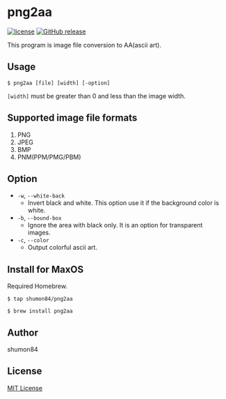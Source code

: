 # png2aa
[![license](https://img.shields.io/github/license/shumon84/png2aa.svg)](./LICENSE)
[![GitHub release](https://img.shields.io/github/release/shumon84/png2aa.svg)]()

This program is image file conversion to AA(ascii art).

## Usage
`$ png2aa [file] [width] [-option]`

`[width]` must be greater than 0 and less than the image width.

## Supported image file formats
1. PNG
1. JPEG
1. BMP
1. PNM(PPM/PMG/PBM)

## Option
- `-w`, `--white-back`
  - Invert black and white. This option use it if the background color is white.
- `-b`, `--bound-box`
  - Ignore the area with black only. It is an option for transparent images.
- `-c`, `--color`
  - Output colorful ascii art. 

## Install for MaxOS
Required Homebrew.

`$ tap shumon84/png2aa`

`$ brew install png2aa`

## Author
shumon84

## License
[MIT License](https://github.com/shumon84/png2aa/blob/master/LICENSE)
